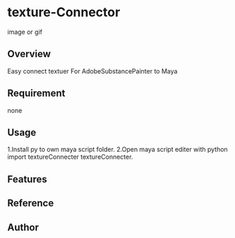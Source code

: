 # texture-Connector

image or gif

## Overview
Easy connect textuer For AdobeSubstancePainter to Maya
## Requirement
none
## Usage
1.Install py to own maya script folder.
2.Open maya script editer with python
  import textureConnecter
  textureConnecter.

## Features

## Reference

## Author
